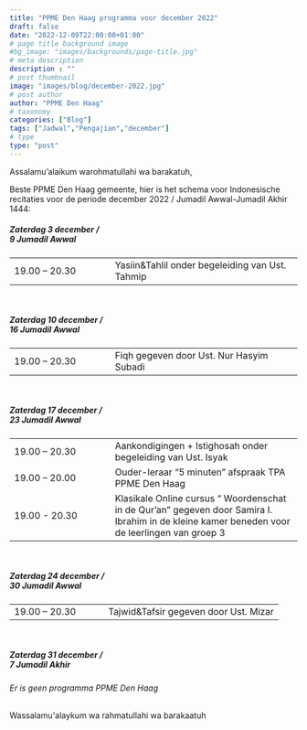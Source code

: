 ```yaml
---
title: "PPME Den Haag programma voor december 2022"
draft: false
date: "2022-12-09T22:00:00+01:00"
# page title background image
#bg_image: "images/backgrounds/page-title.jpg"
# meta description
description : ""
# post thumbnail
image: "images/blog/december-2022.jpg"
# post author
author: "PPME Den Haag"
# taxonomy
categories: ["Blog"]
tags: ["Jadwal","Pengajian","december"]
# type
type: "post"
---
```


Assalamu’alaikum warohmatullahi wa barakatuh,

Beste PPME Den Haag gemeente, hier is het schema voor Indonesische recitaties voor de periode december 2022 / Jumadil Awwal-Jumadil Akhir 1444:

##### Zaterdag 3 december /<br/> 9 Jumadil Awwal
<table style="width:100%">
<tr><td style="width:35%;margin:0;">19.00 – 20.30</td><td style="width:65%;margin:0;">Yasiin&Tahlil onder begeleiding van Ust. Tahmip</td></tr>
</table>
<br/>


##### Zaterdag 10 december /<br/> 16 Jumadil Awwal
<table style="width:100%">
<tr><td style="width:35%;margin:0;">19.00 – 20.30</td><td style="width:65%;margin:0;">Fiqh gegeven door Ust. Nur Hasyim Subadi</td></tr>
</table>
<br/>



##### Zaterdag 17 december /<br/> 23 Jumadil Awwal
<table style="width:100%">
<tr><td style="width:35%;margin:0;">19.00 – 20.30</td><td style="width:65%;margin:0;">Aankondigingen + Istighosah onder begeleiding van Ust. Isyak</td></tr>
<tr><td style="width:35%;margin:0;">19.00 – 20.00</td><td style="width:65%;margin:0;">Ouder-leraar “5 minuten” afspraak  TPA PPME Den Haag</td></tr>
<tr><td style="width:35%;margin:0;">19.00 -  20.30</td><td style="width:65%;margin:0;">Klasikale Online cursus “ Woordenschat in de Qur’an” gegeven door  Samira I. Ibrahim in de kleine kamer beneden voor de leerlingen van groep 3</td></tr>
</table>
<br/>



##### Zaterdag 24 december /<br/> 30 Jumadil Awwal
<table style="width:100%">
<tr><td style="width:35%;margin:0;">19.00 – 20.30</td><td style="width:65%;margin:0;">Tajwid&Tafsir gegeven door Ust. Mizar</td></tr>
</table>
<br/>

##### Zaterdag 31 december /<br/> 7 Jumadil Akhir
*Er is geen programma  PPME Den Haag*


<br/>
Wassalamu'alaykum wa rahmatullahi wa barakaatuh